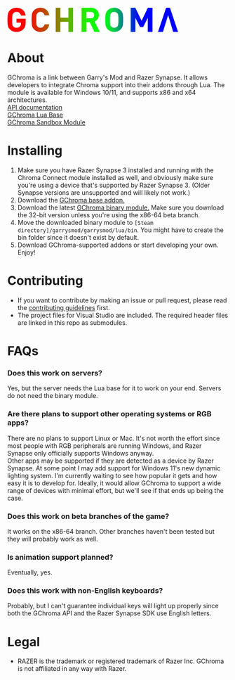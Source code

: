 ![GChroma Logo](logo.png)

# About
 GChroma is a link between Garry's Mod and Razer Synapse. It allows developers to integrate Chroma support into their addons through Lua. The module is available for Windows 10/11, and supports x86 and x64 architectures.  
 [API documentation](https://github.com/LambdaGaming/GChroma/blob/main/doc.md)  
 [GChroma Lua Base](https://steamcommunity.com/sharedfiles/filedetails/?id=2297412726)  
 [GChroma Sandbox Module](https://steamcommunity.com/sharedfiles/filedetails/?id=2297434661)

# Installing
 1. Make sure you have Razer Synapse 3 installed and running with the Chroma Connect module installed as well, and obviously make sure you're using a device that's supported by Razer Synapse 3. (Older Synapse versions are unsupported and will likely not work.)
 2. Download the [GChroma base addon.](https://steamcommunity.com/sharedfiles/filedetails/?id=2297412726)
 3. Download the latest [GChroma binary module.](https://github.com/LambdaGaming/GChroma/releases) Make sure you download the 32-bit version unless you're using the x86-64 beta branch.
 4. Move the downloaded binary module to `[Steam directory]/garrysmod/garrysmod/lua/bin`. You might have to create the bin folder since it doesn't exist by default.
 5. Download GChroma-supported addons or start developing your own. Enjoy!

# Contributing
- If you want to contribute by making an issue or pull request, please read the [contributing guidelines](https://lambdagaming.github.io/contributing.html) first.
- The project files for Visual Studio are included. The required header files are linked in this repo as submodules.

# FAQs
 ### Does this work on servers?
 Yes, but the server needs the Lua base for it to work on your end. Servers do not need the binary module.

 ### Are there plans to support other operating systems or RGB apps?
 There are no plans to support Linux or Mac. It's not worth the effort since most people with RGB peripherals are running Windows, and Razer Synapse only officially supports Windows anyway.  
 Other apps may be supported if they are detected as a device by Razer Synapse. At some point I may add support for Windows 11's new dynamic lighting system. I'm currently waiting to see how popular it gets and how easy it is to develop for. Ideally, it would allow GChroma to support a wide range of devices with minimal effort, but we'll see if that ends up being the case.

 ### Does this work on beta branches of the game?
 It works on the x86-64 branch. Other branches haven't been tested but they will probably work as well.

 ### Is animation support planned?
 Eventually, yes.

 ### Does this work with non-English keyboards?
 Probably, but I can't guarantee individual keys will light up properly since both the GChroma API and the Razer Synapse SDK use English letters.

# Legal
 - RAZER is the trademark or registered trademark of Razer Inc. GChroma is not affiliated in any way with Razer.
